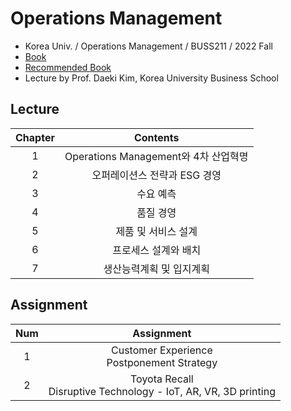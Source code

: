 # Operations Management
- Korea Univ. / Operations Management / BUSS211 / 2022 Fall
- [Book](http://www.yes24.com/Product/Goods/78121996)
- [Recommended Book](http://www.yes24.com/Product/Goods/19586534) 
- Lecture by Prof. Daeki Kim, Korea University Business School

## Lecture
|Chapter|Contents|
|:------:|:-----:|
|1|Operations Management와 4차 산업혁명|
|2|오퍼레이션스 전략과 ESG 경영|
|3|수요 예측|
|4|품질 경영|
|5|제품 및 서비스 설계|
|6|프로세스 설계와 배치|
|7|생산능력계획 및 입지계획|

## Assignment
|Num|Assignment|
|:------:|:-----:|
|1|Customer Experience</br>Postponement Strategy|
|2|Toyota Recall</br>Disruptive Technology - IoT, AR, VR, 3D printing|
